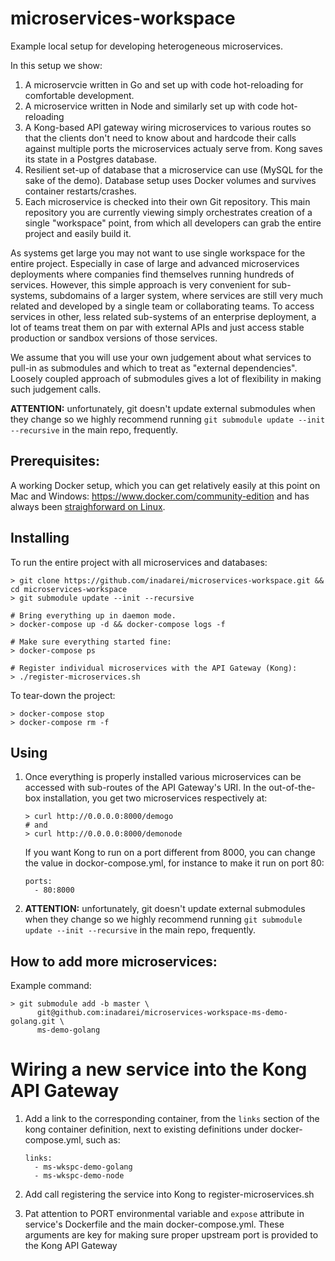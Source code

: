 # microservices-workspace
Example local setup for developing heterogeneous microservices.

In this setup we show:

1. A microservcie written in Go and set up with code hot-reloading for 
   comfortable development. 
2. A microservice written in Node and similarly set up with code hot-reloading
3. A Kong-based API gateway wiring microservices to various routes so that
   the clients don't need to know about and hardcode their calls against multiple 
   ports the microservices actualy serve from. Kong saves its state in a Postgres database.
4. Resilient set-up of database that a microservice can use (MySQL for the sake of the demo).
   Database setup uses Docker volumes and survives container restarts/crashes.
5. Each microservice is checked into their own Git repository. This main repository 
   you are currently viewing simply orchestrates creation of a single "workspace" 
   point, from which all developers can grab the entire project and easily build it.

As systems get large you may not want to use single workspace for the entire project.
Especially in case of large and advanced microservices deployments where companies find
themselves running hundreds of services. However, this simple approach is very convenient
for sub-systems, subdomains of a larger system, where services are still very much
related and developed by a single team or collaborating teams. To access services 
in other, less related sub-systems of an enterprise deployment, a lot of teams treat 
them on par with external APIs and just access stable production or sandbox versions
of those services. 

We assume that you will use your own judgement about what services to pull-in as submodules
and which to treat as "external dependencies". Loosely coupled approach of submodules
gives a lot of flexibility in making such judgement calls.

**ATTENTION:** unfortunately, git doesn't update external submodules when they change
so we highly recommend running `git submodule update --init --recursive` in the
main repo, frequently.

## Prerequisites:

A working Docker setup, which you can get relatively easily at this point 
on Mac and Windows: https://www.docker.com/community-edition and has always
been [straighforward on Linux](https://docs.docker.com/engine/installation/#platform-support-matrix).

## Installing

To run the entire project with all microservices and databases:

```
> git clone https://github.com/inadarei/microservices-workspace.git && cd microservices-workspace
> git submodule update --init --recursive

# Bring everything up in daemon mode. 
> docker-compose up -d && docker-compose logs -f

# Make sure everything started fine:
> docker-compose ps

# Register individual microservices with the API Gateway (Kong):
> ./register-microservices.sh
```

To tear-down the project:

```
> docker-compose stop
> docker-compose rm -f 
```

## Using

1. Once everything is properly installed various microservices can be
   accessed with sub-routes of the API Gateway's URI. In the out-of-the-box
   installation, you get two microservices respectively at:

   ```
   > curl http://0.0.0.0:8000/demogo
   # and
   > curl http://0.0.0.0:8000/demonode
   ```

   If you want Kong to run on a port different from 8000, you can change
   the value in dockor-compose.yml, for instance to make it run on port 80:

   ```
   ports:
     - 80:8000
   ```

2. **ATTENTION:** unfortunately, git doesn't update external submodules when they change
so we highly recommend running `git submodule update --init --recursive` in the
main repo, frequently. 

## How to add more microservices:

Example command:

```
> git submodule add -b master \
      git@github.com:inadarei/microservices-workspace-ms-demo-golang.git \
      ms-demo-golang
```

# Wiring a new service into the Kong API Gateway

1. Add a link to the corresponding container, from the 
   `links` section of the kong container definition, next
   to existing definitions under docker-compose.yml, such as:

   ```
   links:
     - ms-wkspc-demo-golang
     - ms-wkspc-demo-node
   ```

2. Add call registering the service into Kong to register-microservices.sh
3. Pat attention to PORT environmental variable and `expose` attribute in service's
   Dockerfile and the main docker-compose.yml. These arguments are key for
   making sure proper upstream port is provided to the Kong API Gateway
